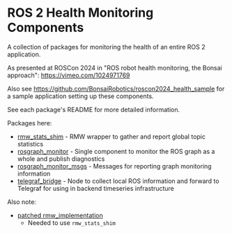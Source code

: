 # ROS 2 Health Monitoring Components

A collection of packages for monitoring the health of an entire ROS 2 application.

As presented at ROSCon 2024 in "ROS robot health monitoring, the Bonsai approach": https://vimeo.com/1024971769

Also see https://github.com/BonsaiRobotics/roscon2024_health_sample for a sample application setting up these components.

See each package's README for more detailed information.

Packages here:
* [rmw_stats_shim](./rmw_stats_shim/) - RMW wrapper to gather and report global topic statistics
* [rosgraph_monitor](./rosgraph_monitor/) - Single component to monitor the ROS graph as a whole and publish diagnostics
* [rosgraph_monitor_msgs](./rosgraph_monitor_msgs/) - Messages for reporting graph monitoring information
* [telegraf_bridge](./telegraf_bridge/) - Node to collect local ROS information and forward to Telegraf for using in backend timeseries infrastructure

Also note:
* [patched rmw_implementation](https://github.com/BonsaiRobotics/rmw_implementation)
  * Needed to use `rmw_stats_shim`
